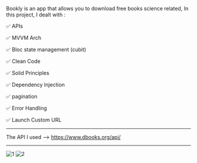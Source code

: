 
Bookly is an app that allows you to download free books science related, In this project, I dealt with :

✅ APIs

✅ MVVM Arch

✅ Bloc state management (cubit)

✅ Clean Code

✅ Solid Principles

✅ Dependency Injection

✅ pagination

✅ Error Handling

✅ Launch Custom URL

________________________________________________________________________________________________

The API I used --> https://www.dbooks.org/api/
_________________________________________________________________________________________________

![1](https://user-images.githubusercontent.com/122938074/226766416-73a518f4-7324-4821-bb30-68605ff0fc8f.png)
![2](https://user-images.githubusercontent.com/122938074/226766475-49c3c505-7b0d-43d0-9dcb-fbdfc34fc056.png)
